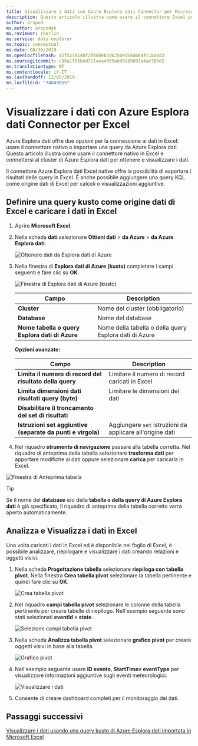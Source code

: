```yaml
---
title: Visualizzare i dati con Azure Esplora dati Connector per Microsoft Excel
description: Questo articolo illustra come usare il connettore Excel per Azure Esplora dati.
author: orspod
ms.author: orspodek
ms.reviewer: rkarlin
ms.service: data-explorer
ms.topic: conceptual
ms.date: 08/30/2019
ms.openlocfilehash: 42f52581d8f2f80deb5d6250ed54ab64fc1ba4d3
ms.sourcegitcommit: c38a1f55bed721aea4355a6d9289897a4ac769d2
ms.translationtype: MT
ms.contentlocale: it-IT
ms.lasthandoff: 12/05/2019
ms.locfileid: "74849055"
---
```

# <a name="visualize-data-using-the-azure-data-explorer-connector-for-excel"></a>Visualizzare i dati con Azure Esplora dati Connector per Excel

Azure Esplora dati offre due opzioni per la connessione ai dati in Excel: usare il connettore nativo o importare una query da Azure Esplora dati. Questo articolo illustra come usare il connettore nativo in Excel e connettersi al cluster di Azure Esplora dati per ottenere e visualizzare i dati.

Il connettore Azure Esplora dati Excel native offre la possibilità di esportare i risultati delle query in Excel. È anche possibile aggiungere una query KQL come origine dati di Excel per calcoli o visualizzazioni aggiuntive.

## <a name="define-kusto-query-as-an-excel-data-source-and-load-the-data-to-excel"></a>Definire una query kusto come origine dati di Excel e caricare i dati in Excel

1. Aprire **Microsoft Excel**.
1. Nella scheda **dati** selezionare **Ottieni dati** > **da Azure** > **da Azure Esplora dati**.

    ![Ottenere dati da Esplora dati di Azure](media/excel-connector/get-data-from-adx.png)

1. Nella finestra di **Esplora dati di Azure (kusto)** completare i campi seguenti e fare clic su **OK**.

    ![Finestra di Esplora dati di Azure (kusto)](media/excel-connector/adx-connection-window.png)
    
    |Campo   |Description |
    |---------|---------|
    |**Cluster**   |   Nome del cluster (obbligatorio)      |    
    |**Database**     |    Nome del database      |    
    |**Nome tabella o query Esplora dati di Azure**    |     Nome della tabella o della query Esplora dati di Azure    | 
    
    **Opzioni avanzate:**

     |Campo   |Description |
    |---------|---------|
    |**Limita il numero di record del risultato della query**     |     Limitare il numero di record caricati in Excel  |    
    |**Limita dimensioni dati risultati query (byte)**    |    Limitare le dimensioni dei dati      |   
    |**Disabilitare il troncamento del set di risultati**    |         |      
    |**Istruzioni set aggiuntive (separate da punti e virgola)**    |    Aggiungere `set` istruzioni da applicare all'origine dati     |   

1.  Nel riquadro **strumento di navigazione** passare alla tabella corretta. Nel riquadro di anteprima della tabella selezionare **trasforma dati** per apportare modifiche ai dati oppure selezionare **carica** per caricarla in Excel.

![Finestra di Anteprima tabella](media/excel-connector/navigate-table-preview-window.png)

   > [!TIP]
   > Se il nome del **database** e/o della **tabella o della query di Azure Esplora dati** è già specificato, il riquadro di anteprima della tabella corretto verrà aperto automaticamente. 

## <a name="analyze-and-visualize-data-in-excel"></a>Analizza e Visualizza i dati in Excel

Una volta caricati i dati in Excel ed è disponibile nel foglio di Excel, è possibile analizzare, riepilogare e visualizzare i dati creando relazioni e oggetti visivi. 

1.  Nella scheda **Progettazione tabella** selezionare **riepiloga con tabella pivot**. Nella finestra **Crea tabella pivot** selezionare la tabella pertinente e quindi fare clic su **OK**.

    ![Crea tabella pivot](media/excel-connector/create-pivot-table.png)

1. Nel riquadro **campi tabella pivot** selezionare le colonne della tabella pertinente per creare tabelle di riepilogo. Nell'esempio seguente sono stati selezionati **eventId** e **state** .
    
    ![Selezione campi tabella pivot](media/excel-connector/pivot-table-pick-fields.png)

1. Nella scheda **Analizza tabella pivot** selezionare **grafico pivot** per creare oggetti visivi in base alla tabella. 

    ![Grafico pivot](media/excel-connector/pivot-table-analyze-pivotchart.png)

1. Nell'esempio seguente usare **ID evento**, **StartTime**e **eventType** per visualizzare informazioni aggiuntive sugli eventi meteorologici.

    ![Visualizzare i dati](media/excel-connector/visualize-excel-data.png)

1. Consente di creare dashboard completi per il monitoraggio dei dati.

## <a name="next-steps"></a>Passaggi successivi

[Visualizzare i dati usando una query kusto di Azure Esplora dati importata in Microsoft Excel](excel-blank-query.md)